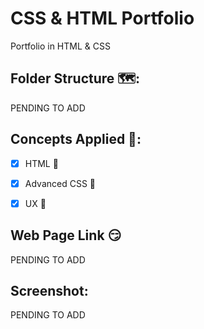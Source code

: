 # CSS & HTML Portfolio
Portfolio in HTML &amp; CSS

## Folder Structure 🗺️:
PENDING TO ADD

## Concepts Applied 🧐:
- [x] HTML 🦴

- [x] Advanced CSS 🎨

- [x] UX 🤔

## Web Page Link 😏
PENDING TO ADD

## Screenshot:
PENDING TO ADD